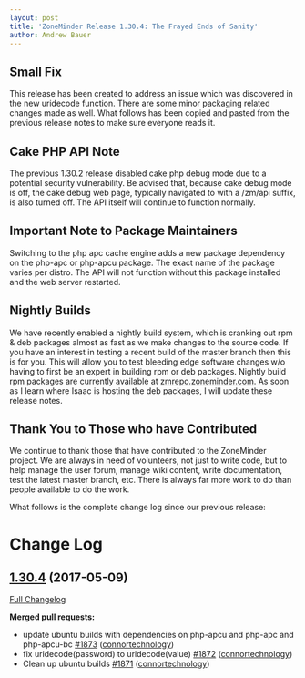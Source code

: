 ```yaml
---
layout: post
title: 'ZoneMinder Release 1.30.4: The Frayed Ends of Sanity'
author: Andrew Bauer
---
```


## Small Fix

This release has been created to address an issue which was discovered in the new uridecode function. There are some minor packaging related changes made as well.  What follows has been copied and pasted from the previous release notes to make sure everyone reads it.

## Cake PHP API Note
The previous 1.30.2 release disabled cake php debug mode due to a potential security vulnerability. Be advised that, because cake debug mode is off, the cake debug web page, typically navigated to with a /zm/api suffix, is also turned off. The API itself will continue to function normally.

## Important Note to Package Maintainers
Switching to the php apc cache engine adds a new package dependency on the php-apc or php-apcu package. The exact name of the package varies per distro. The API will not function without this package installed and the web server restarted.

## Nightly Builds
We have recently enabled a nightly build system, which is cranking out rpm & deb packages almost as fast as we make changes to the source code.  If you have an interest in testing a recent build of the master branch then this is for you. This will allow you to test bleeding edge software changes w/o having to first be an expert in building rpm or deb packages. Nightly build rpm packages are currently available at [zmrepo.zoneminder.com](https://zmrepo.zoneminder.com). As soon as I learn where Isaac is hosting the deb packages, I will update these release notes.

## Thank You to Those who have Contributed
We continue to thank those that have contributed to the ZoneMinder project. We are always in need of volunteers, not just to write code, but to help manage the user forum, manage wiki content, write documentation, test the latest master branch, etc. There is always far more work to do than people available to do the work.

What follows is the complete change log since our previous release:

# Change Log

## [1.30.4](https://github.com/ZoneMinder/ZoneMinder/tree/1.30.4) (2017-05-09)
[Full Changelog](https://github.com/ZoneMinder/ZoneMinder/compare/1.30.3...1.30.4)

**Merged pull requests:**

- update ubuntu builds with dependencies on php-apcu and php-apc and php-apcu-bc [\#1873](https://github.com/ZoneMinder/ZoneMinder/pull/1873) ([connortechnology](https://github.com/connortechnology))
- fix uridecode\(password\) to uridecode\(value\) [\#1872](https://github.com/ZoneMinder/ZoneMinder/pull/1872) ([connortechnology](https://github.com/connortechnology))
- Clean up ubuntu builds [\#1871](https://github.com/ZoneMinder/ZoneMinder/pull/1871) ([connortechnology](https://github.com/connortechnology))
